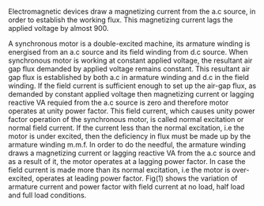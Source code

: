 Electromagnetic devices draw a magnetizing current from the a.c source, in order to establish the working flux. This magnetizing current lags the applied voltage by almost 900.

A synchronous motor is a double-excited machine, its armature winding is energised from an a.c source and its field winding from d.c source. When synchronous motor is working at constant applied voltage, the resultant air gap flux demanded by applied voltage remains constant. This resultant air gap flux is established by both a.c in armature winding and d.c in the field winding. If the field current is sufficient enough to set up the air-gap flux, as demanded by constant applied voltage then magnetizing current or lagging reactive VA requied from the a.c source is zero and therefore motor operates at unity power factor. This field current, which causes unity power factor operation of the synchronous motor, is called normal excitation or normal field current. If the current less than the normal excitation, i.e the motor is under excited, then the deficiency in flux must be made up by the armature winding m.m.f. In order to do the needful, the armature winding draws a magnetizing current or lagging reactive VA from the a.c source and as a result of it, the motor operates at a lagging power factor. In case the field current is made more than its normal excitation, i.e the motor is over-excited, operates at leading power factor. Fig(1) shows the variation of armature current and power factor with field current at no load, half load and full load conditions.
